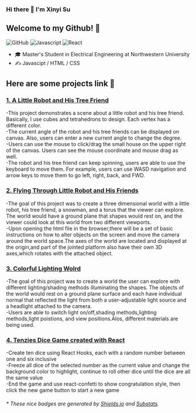 ### Hi there 👋 I'm Xinyi Su  
<h2>Welcome to my Github! 🤗</h2>


![GitHub](https://img.shields.io/badge/Github-SXY-C9BAD7)
![Javascript](https://img.shields.io/badge/Javascript-fluent-success)
![React](https://img.shields.io/badge/React-famework-lightgrey)

- 🎓  Master's Student in Electrical Engineering at Northwestern University
- ✍️  Javascipt / HTML / CSS
 
<h2>Here are some projects link 📖 </h2>
<h3><a href="https://suxinyigenius.github.io/Project%20A/">1. A Little Robot and His Tree Friend </a></h3>
-This project demonstrates a scene about a little robot and his tree friend. Basically, I use cubes and tetrahedrons to design. Each vertex has a different color.<br>
-The current angle of the robot and his tree friends can be displayed on canvas. Also, users can enter a new current angle to change the degree.<br>
-Users can use the mouse to click/drag the small house on the upper right of the canvas. Users can see the mouse coordinate and mouse drag as well.<br>
-The robot and his tree friend can keep spinning, users are able to use the keyboard to move them. For example, users can use WASD navigation and arrow keys to move them to go left, right, back, and FWD.<br>

<h3><a href="https://suxinyigenius.github.io/ProjectB/">2. Flying Through Little Robot and His Friends </a></h3>
-The goal of this project was to create a three dimensional world with a little robot, his tree friend, a snowman, and a torus that the viewer can explore. The world would have a ground plane that shapes would rest on, and the viewer could look at this world from two different viewports.<br>
-Upon opening the html file in the browser,there will be a set of basic instructions on how to alter objects on the screen and move the camera around the world space.The axes of the world are located and displayed at the origin,and part of the jointed platform also have their own 3D axes,which rotates with the attached object.<br>

<h3><a href="https://suxinyigenius.github.io/ProjectC/ProjectC/">3. Colorful Lighting Wolrd </a></h3>
-The goal of this project was to create a world the user can explore with different lighting/shading methods illuminating the shapes. The objects of the world would rest on a ground plane surface and each have individual normal that reflected the light from both a user-adjustable light source and a headlight attached to the camera. <br>
-Users are able to switch light on/off,shading methods,lighting methods,light poistions, and view positions.Alos, different materials are being used.

<h3><a href="https://suxinyigenius.github.io/tenzies/">4. Tenzies Dice Game created with React </a></h3>
-Create ten dice using React Hooks, each with a random number between one and six inclusive<br>
-Freeze all dice of the selected number as the current value and change the background color to highlight, continue to roll other dice until the dice are all the same value <br>
-End the game and use react-confetti to show congratulation style, then click the new game button to start a new game




<h6>* These nice badges are generated by <a href="https://shields.io/">Shields.io</a> and <a href="https://github.com/spencerwooo/Substats">Substats</a>.</h6>

